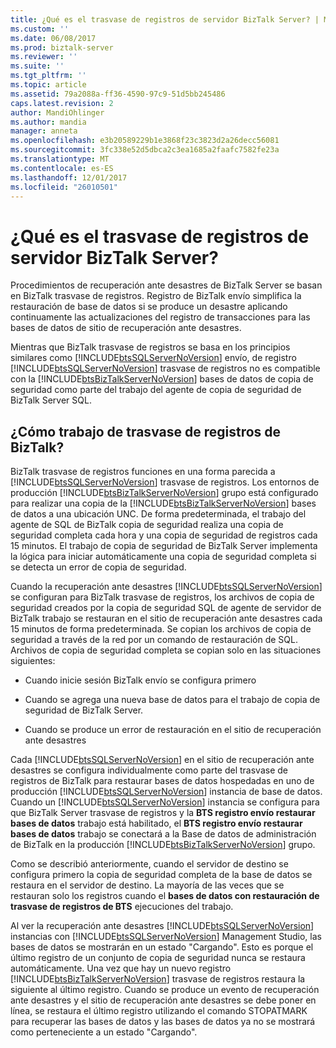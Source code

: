 ```yaml
---
title: ¿Qué es el trasvase de registros de servidor BizTalk Server? | Microsoft Docs
ms.custom: ''
ms.date: 06/08/2017
ms.prod: biztalk-server
ms.reviewer: ''
ms.suite: ''
ms.tgt_pltfrm: ''
ms.topic: article
ms.assetid: 79a2088a-ff36-4590-97c9-51d5bb245486
caps.latest.revision: 2
author: MandiOhlinger
ms.author: mandia
manager: anneta
ms.openlocfilehash: e3b20589229b1e3868f23c3823d2a26decc56081
ms.sourcegitcommit: 3fc338e52d5dbca2c3ea1685a2faafc7582fe23a
ms.translationtype: MT
ms.contentlocale: es-ES
ms.lasthandoff: 12/01/2017
ms.locfileid: "26010501"
---
```

# <a name="what-is-biztalk-server-log-shipping"></a>¿Qué es el trasvase de registros de servidor BizTalk Server?
Procedimientos de recuperación ante desastres de BizTalk Server se basan en BizTalk trasvase de registros. Registro de BizTalk envío simplifica la restauración de base de datos si se produce un desastre aplicando continuamente las actualizaciones del registro de transacciones para las bases de datos de sitio de recuperación ante desastres.  
  
 Mientras que BizTalk trasvase de registros se basa en los principios similares como [!INCLUDE[btsSQLServerNoVersion](../includes/btssqlservernoversion-md.md)] envío, de registro [!INCLUDE[btsSQLServerNoVersion](../includes/btssqlservernoversion-md.md)] trasvase de registros no es compatible con la [!INCLUDE[btsBizTalkServerNoVersion](../includes/btsbiztalkservernoversion-md.md)] bases de datos de copia de seguridad como parte del trabajo del agente de copia de seguridad de BizTalk Server SQL.  
  
## <a name="how-does-biztalk-log-shipping-work"></a>¿Cómo trabajo de trasvase de registros de BizTalk?  
 BizTalk trasvase de registros funciones en una forma parecida a [!INCLUDE[btsSQLServerNoVersion](../includes/btssqlservernoversion-md.md)] trasvase de registros. Los entornos de producción [!INCLUDE[btsBizTalkServerNoVersion](../includes/btsbiztalkservernoversion-md.md)] grupo está configurado para realizar una copia de la [!INCLUDE[btsBizTalkServerNoVersion](../includes/btsbiztalkservernoversion-md.md)] bases de datos a una ubicación UNC. De forma predeterminada, el trabajo del agente de SQL de BizTalk copia de seguridad realiza una copia de seguridad completa cada hora y una copia de seguridad de registros cada 15 minutos. El trabajo de copia de seguridad de BizTalk Server implementa la lógica para iniciar automáticamente una copia de seguridad completa si se detecta un error de copia de seguridad.  
  
 Cuando la recuperación ante desastres [!INCLUDE[btsSQLServerNoVersion](../includes/btssqlservernoversion-md.md)] se configuran para BizTalk trasvase de registros, los archivos de copia de seguridad creados por la copia de seguridad SQL de agente de servidor de BizTalk trabajo se restauran en el sitio de recuperación ante desastres cada 15 minutos de forma predeterminada. Se copian los archivos de copia de seguridad a través de la red por un comando de restauración de SQL. Archivos de copia de seguridad completa se copian solo en las situaciones siguientes:  
  
-   Cuando inicie sesión BizTalk envío se configura primero  
  
-   Cuando se agrega una nueva base de datos para el trabajo de copia de seguridad de BizTalk Server.  
  
-   Cuando se produce un error de restauración en el sitio de recuperación ante desastres  
  
 Cada [!INCLUDE[btsSQLServerNoVersion](../includes/btssqlservernoversion-md.md)] en el sitio de recuperación ante desastres se configura individualmente como parte del trasvase de registros de BizTalk para restaurar bases de datos hospedadas en uno de producción [!INCLUDE[btsSQLServerNoVersion](../includes/btssqlservernoversion-md.md)] instancia de base de datos. Cuando un [!INCLUDE[btsSQLServerNoVersion](../includes/btssqlservernoversion-md.md)] instancia se configura para que BizTalk Server trasvase de registros y la **BTS registro envío restaurar bases de datos** trabajo está habilitado, el **BTS registro envío restaurar bases de datos** trabajo se conectará a la Base de datos de administración de BizTalk en la producción [!INCLUDE[btsBizTalkServerNoVersion](../includes/btsbiztalkservernoversion-md.md)] grupo.  
  
 Como se describió anteriormente, cuando el servidor de destino se configura primero la copia de seguridad completa de la base de datos se restaura en el servidor de destino. La mayoría de las veces que se restauran solo los registros cuando el **bases de datos con restauración de trasvase de registros de BTS** ejecuciones del trabajo.  
  
 Al ver la recuperación ante desastres [!INCLUDE[btsSQLServerNoVersion](../includes/btssqlservernoversion-md.md)] instancias con [!INCLUDE[btsSQLServerNoVersion](../includes/btssqlservernoversion-md.md)] Management Studio, las bases de datos se mostrarán en un estado "Cargando". Esto es porque el último registro de un conjunto de copia de seguridad nunca se restaura automáticamente. Una vez que hay un nuevo registro [!INCLUDE[btsBizTalkServerNoVersion](../includes/btsbiztalkservernoversion-md.md)] trasvase de registros restaura la siguiente al último registro. Cuando se produce un evento de recuperación ante desastres y el sitio de recuperación ante desastres se debe poner en línea, se restaura el último registro utilizando el comando STOPATMARK para recuperar las bases de datos y las bases de datos ya no se mostrará como perteneciente a un estado "Cargando".
